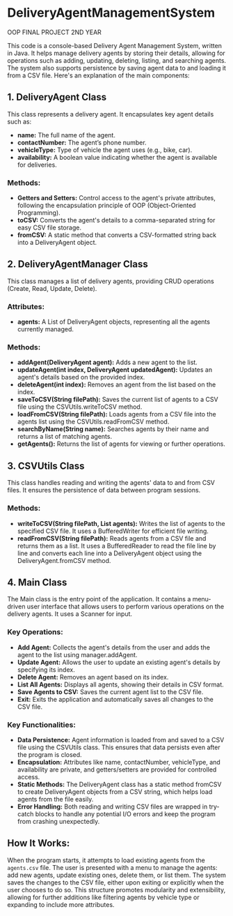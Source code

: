 # DeliveryAgentManagementSystem
OOP FINAL PROJECT 2ND YEAR 

This code is a console-based Delivery Agent Management System, written in Java. It helps manage delivery agents by storing their details, allowing for operations such as adding, updating, deleting, listing, and searching agents. The system also supports persistence by saving agent data to and loading it from a CSV file. Here's an explanation of the main components:

## 1. DeliveryAgent Class
This class represents a delivery agent. It encapsulates key agent details such as:

- **name:** The full name of the agent.
- **contactNumber:** The agent’s phone number.
- **vehicleType:** Type of vehicle the agent uses (e.g., bike, car).
- **availability:** A boolean value indicating whether the agent is available for deliveries.

### Methods:
- **Getters and Setters:** Control access to the agent's private attributes, following the encapsulation principle of OOP (Object-Oriented Programming).
- **toCSV:** Converts the agent's details to a comma-separated string for easy CSV file storage.
- **fromCSV:** A static method that converts a CSV-formatted string back into a DeliveryAgent object.

## 2. DeliveryAgentManager Class
This class manages a list of delivery agents, providing CRUD operations (Create, Read, Update, Delete).

### Attributes:
- **agents:** A List of DeliveryAgent objects, representing all the agents currently managed.

### Methods:
- **addAgent(DeliveryAgent agent):** Adds a new agent to the list.
- **updateAgent(int index, DeliveryAgent updatedAgent):** Updates an agent's details based on the provided index.
- **deleteAgent(int index):** Removes an agent from the list based on the index.
- **saveToCSV(String filePath):** Saves the current list of agents to a CSV file using the CSVUtils.writeToCSV method.
- **loadFromCSV(String filePath):** Loads agents from a CSV file into the agents list using the CSVUtils.readFromCSV method.
- **searchByName(String name):** Searches agents by their name and returns a list of matching agents.
- **getAgents():** Returns the list of agents for viewing or further operations.

## 3. CSVUtils Class
This class handles reading and writing the agents' data to and from CSV files. It ensures the persistence of data between program sessions.

### Methods:
- **writeToCSV(String filePath, List<DeliveryAgent> agents):** Writes the list of agents to the specified CSV file. It uses a BufferedWriter for efficient file writing.
- **readFromCSV(String filePath):** Reads agents from a CSV file and returns them as a list. It uses a BufferedReader to read the file line by line and converts each line into a DeliveryAgent object using the DeliveryAgent.fromCSV method.

## 4. Main Class
The Main class is the entry point of the application. It contains a menu-driven user interface that allows users to perform various operations on the delivery agents. It uses a Scanner for input.

### Key Operations:
- **Add Agent:** Collects the agent's details from the user and adds the agent to the list using manager.addAgent.
- **Update Agent:** Allows the user to update an existing agent's details by specifying its index.
- **Delete Agent:** Removes an agent based on its index.
- **List All Agents:** Displays all agents, showing their details in CSV format.
- **Save Agents to CSV:** Saves the current agent list to the CSV file.
- **Exit:** Exits the application and automatically saves all changes to the CSV file.

### Key Functionalities:
- **Data Persistence:** Agent information is loaded from and saved to a CSV file using the CSVUtils class. This ensures that data persists even after the program is closed.
- **Encapsulation:** Attributes like name, contactNumber, vehicleType, and availability are private, and getters/setters are provided for controlled access.
- **Static Methods:** The DeliveryAgent class has a static method fromCSV to create DeliveryAgent objects from a CSV string, which helps load agents from the file easily.
- **Error Handling:** Both reading and writing CSV files are wrapped in try-catch blocks to handle any potential I/O errors and keep the program from crashing unexpectedly.

## How It Works:
When the program starts, it attempts to load existing agents from the `agents.csv` file. The user is presented with a menu to manage the agents: add new agents, update existing ones, delete them, or list them. The system saves the changes to the CSV file, either upon exiting or explicitly when the user chooses to do so. This structure promotes modularity and extensibility, allowing for further additions like filtering agents by vehicle type or expanding to include more attributes.
